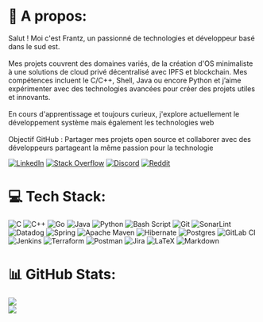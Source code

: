 # 👋 A propos:
Salut ! Moi c'est Frantz, un passionné de technologies et développeur basé dans le sud est.<br><br>Mes projets couvrent des domaines variés, de la création d'OS minimaliste à une solutions de cloud privé décentralisé avec IPFS et blockchain. Mes compétences incluent le C/C++, Shell, Java ou encore Python et j’aime expérimenter avec des technologies avancées pour créer des projets utiles et innovants.<br><br>En cours d'apprentissage et toujours curieux, j'explore actuellement le développement système mais également les technologies web<br><br>Objectif GitHub : Partager mes projets open source et collaborer avec des développeurs partageant la même passion pour la technologie

[![LinkedIn](https://cdn-icons-png.flaticon.com/32/2111/2111499.png)](https://linkedin.com/in/frantzdarbon)    [![Stack Overflow](https://cdn-icons-png.flaticon.com/32/2111/2111628.png)](https://stackoverflow.com/users/17091414/frantz-darbon)    [![Discord](https://cdn-icons-png.flaticon.com/32/2111/2111370.png)](https://discord.gg/noxerinno)    [![Reddit](https://cdn-icons-png.flaticon.com/32/2111/2111589.png)](https://reddit.com/user/Noxerinno) <!-- ## 🌐 Socials: [![Discord](https://img.shields.io/badge/Discord-%237289DA.svg?logo=discord&logoColor=white)](https://discord.gg/noxerinno) [![LinkedIn](https://img.shields.io/badge/LinkedIn-%230077B5.svg?logo=linkedin&logoColor=white)](https://linkedin.com/in/frantzdarbon) [![Reddit](https://img.shields.io/badge/Reddit-%23FF4500.svg?logo=Reddit&logoColor=white)](https://reddit.com/user/Noxerinno) [![Stack Overflow](https://img.shields.io/badge/-Stackoverflow-FE7A16?logo=stack-overflow&logoColor=white)](https://stackoverflow.com/users/17091414/frantz-darbon) -->

# 💻 Tech Stack:
![C](https://img.shields.io/badge/c-%2300599C.svg?style=for-the-badge&logo=c&logoColor=white) ![C++](https://img.shields.io/badge/c++-%2300599C.svg?style=for-the-badge&logo=c%2B%2B&logoColor=white) ![Go](https://img.shields.io/badge/go-%2300ADD8.svg?style=for-the-badge&logo=go&logoColor=white) ![Java](https://img.shields.io/badge/java-%23ED8B00.svg?style=for-the-badge&logo=openjdk&logoColor=white) ![Python](https://img.shields.io/badge/python-3670A0?style=for-the-badge&logo=python&logoColor=ffdd54) ![Bash Script](https://img.shields.io/badge/bash_script-%23121011.svg?style=for-the-badge&logo=gnu-bash&logoColor=white) ![Git](https://img.shields.io/badge/git-%23F05033.svg?style=for-the-badge&logo=git&logoColor=white) ![SonarLint](https://img.shields.io/badge/SonarLint-CB2029?style=for-the-badge&logo=SONARLINT&logoColor=white) ![Datadog](https://img.shields.io/badge/datadog-%23632CA6.svg?style=for-the-badge&logo=datadog&logoColor=white) ![Spring](https://img.shields.io/badge/spring-%236DB33F.svg?style=for-the-badge&logo=spring&logoColor=white) ![Apache Maven](https://img.shields.io/badge/Apache%20Maven-C71A36?style=for-the-badge&logo=Apache%20Maven&logoColor=white) ![Hibernate](https://img.shields.io/badge/Hibernate-59666C?style=for-the-badge&logo=Hibernate&logoColor=white) ![Postgres](https://img.shields.io/badge/postgres-%23316192.svg?style=for-the-badge&logo=postgresql&logoColor=white) ![GitLab CI](https://img.shields.io/badge/gitlab%20CI-%23181717.svg?style=for-the-badge&logo=gitlab&logoColor=white) ![Jenkins](https://img.shields.io/badge/jenkins-%232C5263.svg?style=for-the-badge&logo=jenkins&logoColor=white) ![Terraform](https://img.shields.io/badge/terraform-%235835CC.svg?style=for-the-badge&logo=terraform&logoColor=white) ![Postman](https://img.shields.io/badge/Postman-FF6C37?style=for-the-badge&logo=postman&logoColor=white) ![Jira](https://img.shields.io/badge/jira-%230A0FFF.svg?style=for-the-badge&logo=jira&logoColor=white) ![LaTeX](https://img.shields.io/badge/latex-%23008080.svg?style=for-the-badge&logo=latex&logoColor=white) ![Markdown](https://img.shields.io/badge/markdown-%23000000.svg?style=for-the-badge&logo=markdown&logoColor=white) <!--  ![Swagger](https://img.shields.io/badge/-Swagger-%23Clojure?style=for-the-badge&logo=swagger&logoColor=white) ![Apache Tomcat](https://img.shields.io/badge/apache%20tomcat-%23F8DC75.svg?style=for-the-badge&logo=apache-tomcat&logoColor=black) ![Confluence](https://img.shields.io/badge/confluence-%23172BF4.svg?style=for-the-badge&logo=confluence&logoColor=white) ![Kubernetes](https://img.shields.io/badge/kubernetes-%23326ce5.svg?style=for-the-badge&logo=kubernetes&logoColor=white) -->
# 📊 GitHub Stats:
<!-- ![](https://github-readme-stats.vercel.app/api?username=Noxerinno&theme=dark&hide_border=false&include_all_commits=true&count_private=true)<br/> -->
![](https://github-readme-streak-stats.herokuapp.com/?user=Noxerinno&theme=dark&hide_border=false)<br/>
![](https://github-readme-stats.vercel.app/api/top-langs/?username=Noxerinno&theme=dark&hide_border=false&include_all_commits=true&count_private=true&layout=compact)

<!-- ### ✍️ Random Dev Quote
![](https://quotes-github-readme.vercel.app/api?type=horizontal&theme=radical) -->

<!-- Proudly created with GPRM ( https://gprm.itsvg.in ) -->
